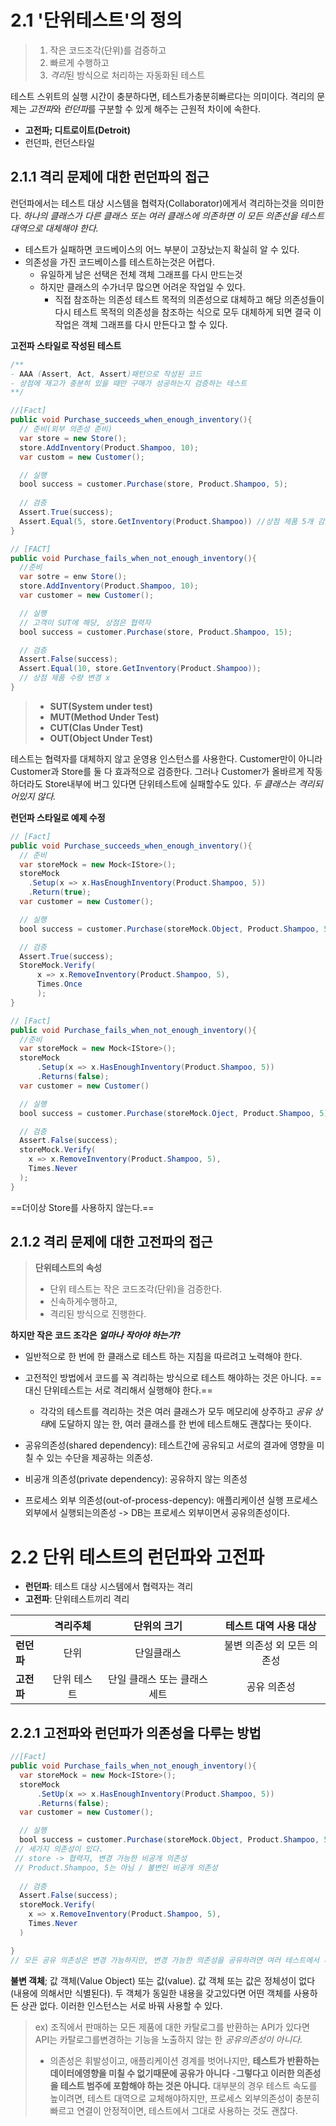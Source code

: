 # 2.1 '단위테스트'의 정의
> 1. 작은 코드조각(단위)를 검증하고
> 2. 빠르게 수행하고
> 3. *격리*된 방식으로 처리하는 자동화된 테스트

테스트 스위트의 실행 시간이 충분하다면, 테스트가충분히빠르다는 의미이다.
격리의 문제는 *고전파*와 *런던파*를 구분할 수 있게 해주는 근원적 차이에 속한다.

- **고전파; 디트로이트(Detroit)**
- 런던파, 런던스타일

## 2.1.1 격리 문제에 대한 런던파의 접근
런던파에서는 테스트 대상 시스템을 협력자(Collaborator)에게서 격리하는것을 의미한다.
*하나의 클래스가 다른 클래스 또는 여러 클래스에 의존하면 이 모든 의존선을 테스트 대역으로 대체해야 한다.*

- 테스트가 실패하면 코드베이스의 어느 부분이 고장났는지 확실히 알 수 있다.
- 의존성을 가진 코드베이스를 테스트하는것은 어렵다.
	- 유일하게 남은 선택은 전체 객체 그래프를 다시 만드는것
	- 하지만 클래스의 수가너무 많으면 어려운 작업일 수 있다.
		- 직접 참조하는 의존성 테스트 목적의 의존성으로 대체하고 해당 의존성들이 다시 테스트 목적의 의존성을 참조하는 식으로 모두 대체하게 되면 결국 이 작업은 객체 그래프를 다시 만든다고 할 수 있다.

**고전파 스타일로 작성된 테스트**
```JAVA
/**
- AAA (Assert, Act, Assert)패턴으로 작성된 코드
- 상점에 재고가 충분히 있을 때만 구매가 성공하는지 검증하는 테스트
**/

//[Fact]
public void Purchase_succeeds_when_enough_inventory(){
  // 준비(외부 의존성 준비)
  var store = new Store();
  store.AddInventory(Product.Shampoo, 10);
  var custom = new Customer();

  // 실행
  bool success = customer.Purchase(store, Product.Shampoo, 5);
  
  // 검증
  Assert.True(success);
  Assert.Equal(5, store.GetInventory(Product.Shampoo)) //상점 제품 5개 감소
}
```

```JAVA
// [FACT]
public void Purchase_fails_when_not_enough_inventory(){
  //준비
  var sotre = enw Store();
  store.AddInventory(Product.Shampoo, 10);
  var customer = new Customer();

  // 실행
  // 고객이 SUT에 해당, 상점은 협력자
  bool success = customer.Purchase(store, Product.Shampoo, 15);

  // 검증
  Assert.False(success);
  Assert.Equal(10, store.GetInventory(Product.Shampoo));
  // 상점 제품 수량 변경 x
}
```

> - **SUT(System under test)**
> - **MUT(Method Under Test)**
> - **CUT(Clas Under Test)**
> - **OUT(Object Under Test)**

테스트는 협력자를 대체하지 않고 운영용 인스턴스를 사용한다. Customer만이 아니라 Customer과 Store를 둘 다 효과적으로 검증한다.
그러나 Customer가 올바르게 작동하더라도 Store내부에 버그 있다면 단위테스트에 실패할수도 있다. *두 클래스는 격리되어있지 않다.*

**런던파 스타일로 예제 수정**
```JAVA
// [Fact]
public void Purchase_succeeds_when_enough_inventory(){
  // 준비
  var storeMock = new Mock<IStore>();
  storeMock
    .Setup(x => x.HasEnoughInventory(Product.Shampoo, 5))
    .Return(true);
  var customer = new Customer();

  // 실행
  bool success = customer.Purchase(storeMock.Object, Product.Shampoo, 5);

  // 검증
  Assert.True(success);
  StoreMock.Verify(
	  x => x.RemoveInventory(Product.Shampoo, 5),
	  Times.Once
	  );
}

// [Fact]
public void Purchase_fails_when_not_enough_inventory(){
  //준비
  var storeMock = new Mock<IStore>();
  storeMock
	  .Setup(x => x.HasEnoughInventory(Product.Shampoo, 5))
	  .Returns(false);
  var customer = new Customer()

  // 실행
  bool success = customer.Purchase(storeMock.Oject, Product.Shampoo, 5)l

  // 검증
  Assert.False(success);
  storeMock.Verify(
    x => x.RemoveInventory(Product.Shampoo, 5),
    Times.Never
  );
}
```

==더이상 Store를 사용하지 않는다.==


## 2.1.2 격리 문제에 대한 고전파의 접근
> **단위테스트의 속성**
> - 단위 테스트는 작은 코드조각(단위)을 검증한다.
> - 신속하게수행하고,
> - 격리된 방식으로 진행한다.

**하지만 작은 코드 조각은 *얼마나 작아야 하는가*?** 
- 일반적으로 한 번에 한 클래스로 테스트 하는 지침을 따르려고 노력해야 한다.
- 고전적인 방법에서 코드를 꼭 격리하는 방식으로 테스트 해야하는 것은 아니다. ==대신 단위테스트는 서로 격리해서 실행해야 한다.==
	- 각각의 테스트를 격리하는 것은 여러 클래스가 모두 메모리에 상주하고 *공유 상태*에 도달하지 않는 한, 여러 클래스를 한 번에 테스트해도 괜찮다는 뜻이다.

- 공유의존성(shared dependency): 테스트간에 공유되고 서로의 결과에 영향을 미칠 수 있는 수단을 제공하는 의존성. 
- 비공개 의존성(private dependency): 공유하지 않는 의존성
- 프로세스 외부 의존성(out-of-process-depency): 애플리케이션 실행 프로세스 외부에서 실행되는의존성
-> DB는 프로세스 외부이면서 공유의존성이다.

# 2.2 단위 테스트의 런던파와 고전파
- **런던파**: 테스트 대상 시스템에서 협력자는 격리
- **고전파**: 단위테스트끼리 격리

| |**격리주체**|**단위의 크기**|**테스트 대역 사용 대상**|
|----|:---:|:---:|:---:|
|**런던파**|단위|단일클래스|불변 의존성 외 모든 의존성|
|**고전파**|단위 테스트|단일 클래스 또는 클래스 세트|공유 의존성|

## 2.2.1 고전파와 런던파가 의존성을 다루는 방법
```java
//[Fact]
public void Purchase_fails_when_not_enough_inventory(){
  var storeMock = new Mock<IStore>();
  storeMock
	  .SetUp(x => x.HasEnoughInventory(Product.Shampoo, 5))
	  .Returns(false);
  var customer = new Customer();

  // 실행
  bool success = customer.Purchase(storeMock.Object, Product.Shampoo, 5);
 // 세가지 의존성이 있다.
 // store -> 협력자, 변경 가능한 비공개 의존성
 // Product.Shampoo, 5는 아님 / 불변인 비공개 의존성
  
  // 검증
  Assert.False(success);
  storeMock.Verify(
    x => x.RemoveInventory(Product.Shampoo, 5),
    Times.Never
  )

}
// 모든 공유 의존성은 변경 가능하지만, 변경 가능한 의존성을 공유하려면 여러 테스트에서 재사용돼야 한다.
```

**불변 객체**; 값 객체(Value Object) 또는 값(value).
값 객체 또는 값은 정체성이 없다(내용에 의해서만 식별된다). 두 객체가 동일한 내용을 갖고있다면 어떤 객체를 사용하든 상관 없다. 이러한 인스턴스는 서로 바꿔 사용할 수 있다. 

> ex) 조직에서 판매하는 모든 제품에 대한 카탈로그를 반환하는 API가 있다면 API는 카탈로그를변경하는 기능을 노출하지 않는 한 *공유의존성이 아니다.*
> - 의존성은 휘발성이고, 애플리케이션 경계를 벗어나지만, **테스트가 반환하는 데이터에영향을 미칠 수 없기때문에 공유가 아니다**
> -**그렇다고 이러한 의존성을 테스트 범주에 포함해야 하는 것은 아니다.**
>대부분의 경우 테스트 속도를 높이려면, 테스트 대역으로 교체해야하지만, 프로세스 외부의존성이 충분히 빠르고 연결이 안정적이면, 테스트에서 그대로 사용하는 것도 괜찮다.

